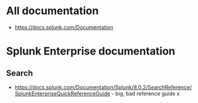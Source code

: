 # All documentation
- https://docs.splunk.com/Documentation
# Splunk Enterprise documentation
## Search
- https://docs.splunk.com/Documentation/Splunk/8.0.2/SearchReference/SplunkEnterpriseQuickReferenceGuide - big, bad reference guide
x